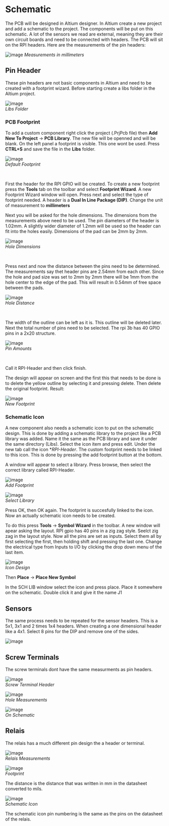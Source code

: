 # Schematic

The PCB will be designed in Altium designer. In Altium create a new project and add a schematic to the project. The components will be put on this schematic. 
A lot of the sensors we read are external, meaning they are their own circuit boards and need to be connected with headers. The PCB will sit on the RPI headers. 
Here are the measurements of the pin headers:

![image](https://user-images.githubusercontent.com/79916416/202998758-d3084e8b-d7c6-4c54-bdb8-5ecac14820c2.png)
*Measurements in millimeters*

## Pin Header
These pin headers are not basic components in Altium and need to be created with a footprint wizard. Before starting create a libs folder in the Altium project.

![image](https://user-images.githubusercontent.com/79916416/203011348-39ad64b4-d7a6-49b4-8055-d19d05f3969c.png) <br>
*Libs Folder*

### PCB Footprint
To add a custom component right click the project (.PrjPcb file) 
then **Add New To Project** -> **PCB Library**. The new file will be openned and will be blank. On the left panel a footprint is visible. This one wont be used. Press **CTRL+S** and save the file in the **Libs** folder.

![image](https://user-images.githubusercontent.com/79916416/203002904-d9896105-0451-43e5-a2c0-8b8fc58ac5e1.png)<br>
*Default Footprint*

<br>

First the header for the RPI GPIO will be created. To create a new footprint press the **Tools** tab on the toolbar and select **Footprint Wizard**. A new Footprint Wizard window will open. Press next and select the type of footprint needed. A header is a **Dual In Line Package (DIP)**. Change the unit of measurement to **millimeters**

Next you will be asked for the hole dimensions. The dimensions from the measurements above need to be used. The pin diameters of the header is 1.02mm. A slightly wider diameter of 1.2mm will be used so the header can fit into the holes easily. Dimensions of the pad can be 2mm by 2mm. 

![image](https://user-images.githubusercontent.com/79916416/203004519-79197a7c-7328-4fd7-88fb-83ae4afd7dea.png)<br>
*Hole Dimensions*

<br>

Press next and now the distance between the pins need to be determined. The measurements say thet header pins are 2.54mm from each other. Since the hole and pad size was set to 2mm by 2mm there will be 1mm from the hole center to the edge of the pad. This will result in 0.54mm of free space between the pads.

![image](https://user-images.githubusercontent.com/79916416/203005567-be6d6c0e-9fd1-41f0-a70d-dfce81c54a9a.png)<br>
*Hole Distance*

<br>

The width of the outline can be left as it is. This outline will be deleted later.
Next the total number of pins need to be selected. The rpi 3b has 40 GPIO pins in a 2x20 structure.

![image](https://user-images.githubusercontent.com/79916416/203006647-39148ce0-5d94-446c-ab24-4f9a7425cf27.png)<br>
*Pin Amounts*

<br>

Call it RPI-Header and then click finish.

The design will appear on screen and the first this that needs to be done is to delete the yellow outline by selecting it and pressing delete. Then delete the original footprint. Result:

![image](https://user-images.githubusercontent.com/79916416/203009007-dee7c6fc-b8a5-4c7e-95c8-b6f7dbe375cb.png)<br>
*New Footprint*


### Schematic Icon

A new component also needs a schematic icon to put on the schematic design. This is done by adding a schematic library to the project like a PCB library was added. 
Name it the same as the PCB library and save it under the same directory (Libs). Select the icon item and press edit. Under the new tab call the icon **RPI-Header*. The custom footprint needs to be linked to this icon. This is done by pressing the add footprint button at the bottom.

A window will appear to select a library. Press browse, then select the correct library called RPI-Header.

![image](https://user-images.githubusercontent.com/79916416/203012484-e9745785-24ee-41a2-b47b-2d1a3ec10b99.png)<br>
*Add Footprint*

![image](https://user-images.githubusercontent.com/79916416/203012608-88bfb36e-c8a9-40d7-85ad-568a3ff39835.png)<br>
*Select Library*

Press OK, then OK again. The footprint is succesfully linked to the icon. Now an actually schematic icon needs to be created.

To do this press **Tools** -> **Symbol Wizard** in the toolbar. A new window will apear asking the layout. RPI gpio has 40 pins in a zig zag style. Seelct zig zag in the layout style. Now all the pins are set as inputs. Select them all by first selecting the first, then holding shift and pressing the last one. Change the electrical type from Inputs to I/O by clicking the drop down menu of the last item.

![image](https://user-images.githubusercontent.com/79916416/203013946-f334472f-2497-433b-b3b7-cb5844734830.png)<br>
*Icon Design*

Then **Place** -> **Place New Symbol**

In the SCH LIB window select the icon and press place. Place it somewhere on the schematic. Double click it and give it the name J1

## Sensors

The same process needs to be repeated for the sensor headers. This is a 5x1, 3x1 and 2 times 1x4 headers. When creating a one dimensional header like a 4x1. Select 8 pins for the DIP and remove one of the sides.

![image](https://user-images.githubusercontent.com/79916416/203021777-bb5b9310-5cbb-4a27-8611-6c42e9a493c4.png)

## Screw Terminals

The screw terminals dont have the same measurments as pin headers. 

![image](https://user-images.githubusercontent.com/79916416/203022143-64acddcc-53fc-4086-95aa-b112e071dcbb.png)<br>
*Screw Terminal Header*

![image](https://user-images.githubusercontent.com/79916416/203023751-d26eb459-ec07-4451-94cb-20c3781e8cfc.png)<br>
*Hole Measurements*

![image](https://user-images.githubusercontent.com/79916416/203024502-cf9d76ab-16a7-4916-b683-28a7f4d2c2f5.png)<br>
*On Schematic*

## Relais

The relais has a much different pin design the a header or terminal. 

![image](https://user-images.githubusercontent.com/79916416/203024929-793bfb97-0f3d-41aa-8f30-005dc7d58e82.png)<br>
*Relais Measurements*

![image](https://user-images.githubusercontent.com/79916416/203032334-16b1f4ef-4d3c-4462-a36e-10234f138adf.png)<br>
*Footprint*

The distance is the distance that was written in mm in the datasheet converted to mils.

![image](https://user-images.githubusercontent.com/79916416/203032510-4f5602a5-f81a-467d-876f-e5073b929eda.png)<br>
*Schematic Icon*

The schematic icon pin numbering is the same as the pins on the datasheet of the relais.
